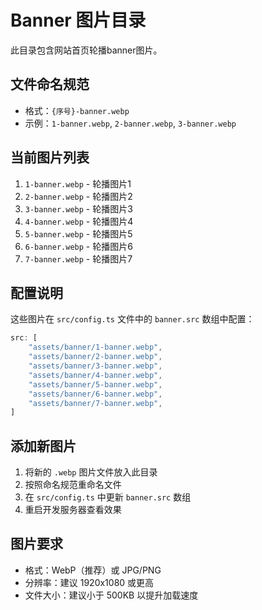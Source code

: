 # Banner 图片目录

此目录包含网站首页轮播banner图片。

## 文件命名规范

- 格式：`{序号}-banner.webp`
- 示例：`1-banner.webp`, `2-banner.webp`, `3-banner.webp`

## 当前图片列表

1. `1-banner.webp` - 轮播图片1
2. `2-banner.webp` - 轮播图片2  
3. `3-banner.webp` - 轮播图片3
4. `4-banner.webp` - 轮播图片4
5. `5-banner.webp` - 轮播图片5
6. `6-banner.webp` - 轮播图片6
7. `7-banner.webp` - 轮播图片7

## 配置说明

这些图片在 `src/config.ts` 文件中的 `banner.src` 数组中配置：

```typescript
src: [
    "assets/banner/1-banner.webp",
    "assets/banner/2-banner.webp",
    "assets/banner/3-banner.webp",
    "assets/banner/4-banner.webp",
    "assets/banner/5-banner.webp",
    "assets/banner/6-banner.webp",
    "assets/banner/7-banner.webp",
]
```

## 添加新图片

1. 将新的 `.webp` 图片文件放入此目录
2. 按照命名规范重命名文件
3. 在 `src/config.ts` 中更新 `banner.src` 数组
4. 重启开发服务器查看效果

## 图片要求

- 格式：WebP（推荐）或 JPG/PNG
- 分辨率：建议 1920x1080 或更高
- 文件大小：建议小于 500KB 以提升加载速度